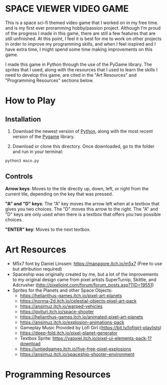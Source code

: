 # **SPACE VIEWER VIDEO GAME**

This is a space sci-fi themed video game that I worked on in my free time. and is my first 
ever proramming hobby/passion project. Although I'm proud of the progress I made in this game,
there are still a few features that are still unfinished. At this point, I feel it is best
for me to work on other projects in order to improve my programming skills, and when I feel
inspired and I have extra time, I might spend some time making improvements on this game.

I made this game in Python through the use of the PyGame library. The sprites that I used, along
with the resources that I used to learn the skills I need to develop this game, are cited in the
"Art Resources" and "Programming Resources" sections below.

# **How to Play**

## **Installation**

1. Download the newest version of [Python](https://www.python.org/downloads/),
   along with the most recent version of the [Pygame](https://www.pygame.org/news) library.

2. Download or clone this directory. Once downloaded, go to the folder and run in your terminal:

```sh
python3 main.py
```

## **Controls**

**Arrow keys**: Moves to the tile directly up, down, left, or right from the current tile, depending
			on the key that was pressed.

**"A" and "D" keys**: The "A" key moves the arrow left when at a textbox that gives you two choices.
				  The "D" moves this arrow to the right. The "A" and "D" keys are only used
				  when there is a textbox that offers you two possible choices.

**"ENTER" key**: Moves to the next textbox.

# **Art Resources**

*	M5x7 font by Daniel Linssen: https://managore.itch.io/m5x7 
    (Free to use but attribution required)
*	Spaceship was originally created by me, but a lot of the improvements 
    to my original design came from pixel artists SuperTurnip, Skittle, 
	and Adcrusher (http://pixeljoint.com/forum/forum_posts.asp?TID=19551)
*	Sprites for the Planets and other Space Objects: 
	*	https://helianthus-games.itch.io/pixel-art-planets
	*	https://norma-2d.itch.io/celestial-objects-pixel-art-pack
	*	https://ansimuz.itch.io/warped-vehicles
	*	https://gvituri.itch.io/space-shooter
	*	https://helianthus-games.itch.io/animated-pixel-art-planets
	*	https://ansimuz.itch.io/explosion-animations-pack
	*	Gameplay Music Provided by Lofi Girl i(https://bit.ly/lofigirI-playlists)
	*	https://deep-fold.itch.io/pixel-planet-generator
	*	Textbox Sprite: https://vapxiel.itch.io/pixel-ui-elements-pack-1?download
	*	https://untiedgames.itch.io/five-free-pixel-explosions
	*	https://ansimuz.itch.io/spaceship-shooter-environment

# **Programming Resources**



